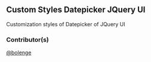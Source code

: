 ## Custom Styles Datepicker JQuery UI

Customization styles of Datepicker of JQuery UI

### Contributor(s)

[@bolenge](https://github.com/bolenge)
